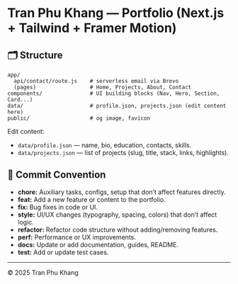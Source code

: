 # Tran Phu Khang — Portfolio (Next.js + Tailwind + Framer Motion)

## 🗂 Structure
```
app/
  api/contact/route.js    # serverless email via Brevo
  (pages)                 # Home, Projects, About, Contact
components/               # UI building blocks (Nav, Hero, Section, Card...)
data/                     # profile.json, projects.json (edit content here)
public/                   # og image, favicon
```
Edit content:
- `data/profile.json` — name, bio, education, contacts, skills.
- `data/projects.json` — list of projects (slug, title, stack, links, highlights).

## 🧭 Commit Convention

- **chore:** Auxiliary tasks, configs, setup that don’t affect features directly.  
- **feat:** Add a new feature or content to the portfolio.  
- **fix:** Bug fixes in code or UI.  
- **style:** UI/UX changes (typography, spacing, colors) that don’t affect logic.  
- **refactor:** Refactor code structure without adding/removing features.  
- **perf:** Performance or UX improvements.  
- **docs:** Update or add documentation, guides, README.  
- **test:** Add or update test cases.  

---

© 2025 Tran Phu Khang